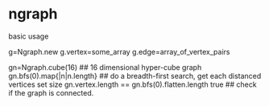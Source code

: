 # ngraph

basic usage

g=Ngraph.new
g.vertex=some_array
g.edge=array_of_vertex_pairs

gn=Ngraph.cube(16) ## 16 dimensional hyper-cube graph
gn.bfs(0).map{|n|n.length} ## do a breadth-first search, get each distanced vertices set size
gn.vertex.length == gn.bfs(0).flatten.length 
true ## check if the graph is connected.
